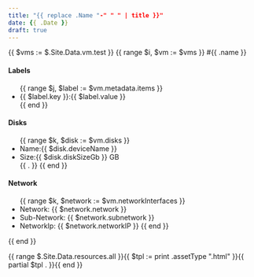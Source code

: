 ```yaml
---
title: "{{ replace .Name "-" " " | title }}"
date: {{ .Date }}
draft: true
---
```

{{ $vms := $.Site.Data.vm.test }}
{{ range $i, $vm := $vms }}
#{{ .name }}

  <h4>Labels</h4>
  <ul>
    {{ range $j, $label := $vm.metadata.items }}
      <li>{{ $label.key }}:{{ $label.value }}</li>
    {{ end  }}
  </ul>

  <h4>Disks</h4>
  <ul>
    {{ range $k, $disk := $vm.disks }}
      <li>Name:{{ $disk.deviceName }}</li>
      <li>Size:{{ $disk.diskSizeGb }} GB</li>
{{ . }}
    {{ end  }}
  </ul>

  <h4>Network</h4>
  <ul>
    {{ range $k, $network := $vm.networkInterfaces }}
      <li>Network: {{ $network.network }}
      <li>Sub-Network: {{ $network.subnetwork }}
      <li>NetworkIp: {{ $network.networkIP }}
    {{ end }}
  </ul>
{{ end }}

{{ range $.Site.Data.resources.all }}{{ $tpl := print .assetType ".html" }}{{ partial $tpl . }}{{ end }}
